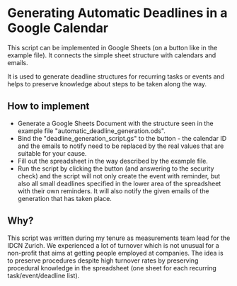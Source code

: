 # Generating Automatic Deadlines in a Google Calendar

This script can be implemented in Google Sheets (on a button like in the example file). It connects the simple sheet structure with calendars and emails.

It is used to generate deadline structures for recurring tasks or events and helps to preserve knowledge about steps to be taken along the way.

## How to implement

- Generate a Google Sheets Document with the structure seen in the example file "automatic_deadline_generation.ods".
- Bind the "deadline_generation_script.gs" to the button - the calendar ID and the emails to notify need to be replaced by the real values that are suitable for your cause.
- Fill out the spreadsheet in the way described by the example file.
- Run the script by clicking the button (and answering to the security check) and the script will not only create the event with reminder, but also all small deadlines specified in the lower area of the spreadsheet with their own reminders. It will also notify the given emails of the generation that has taken place.

## Why?

This script was written during my tenure as measurements team lead for the IDCN Zurich. We experienced a lot of turnover which is not unusual for a non-profit that aims at getting people employed at companies. The idea is to preserve procedures despite high turnover rates by preserving procedural knowledge in the spreadsheet (one sheet for each recurring task/event/deadline list).
